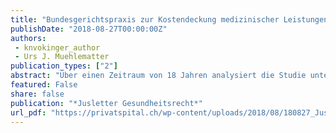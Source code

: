 ```yaml
---
title: "Bundesgerichtspraxis zur Kostendeckung medizinischer Leistungen. Empirische Analyse bundesgerichtlicher Urteile (2000 – 2017) zur strittigen Kostendeckung medizinischer Leistungen vor dem Hintergrund verfassungsrechtlicher Vorgaben. Ergebnisse eines systematisch-statistischen Ansatzes unter Anwendung von Artificial Intelligence."
publishDate: "2018-08-27T00:00:00Z"
authors:
 - knvokinger_author
 - Urs J. Muehlematter
publication_types: ["2"]
abstract: "Über einen Zeitraum von 18 Jahren analysiert die Studie unter Anwendung eines systematisch-statistischen Ansatzes und Artificial Intelligence insgesamt 387 Bundesgerichtsurteile, bei denen es um krankenversicherungsrechtliche Streitigkeiten über die Deckung medizinischer Leistungen ging. Die Auswertung zeigt, dass der Streitwert im Einzelfall tief sein kann, die Fälle aber meist Leiden betreffen, die zu den Kostentreibern im Gesundheitswesen gehören. Ebenfalls aufgezeigt werden weitere Aspekte wie der Einfluss der Grösse des Spruchkörpers auf den Verfahrensausgang oder die Verfahrensbeteiligung verschiedener Versicherer."
featured: False
share: false
publication: "*Jusletter Gesundheitsrecht*"
url_pdf: "https://privatspital.ch/wp-content/uploads/2018/08/180827_Jusletter_Bundesgerichtspraxis-zur-Kostendeckung-medizinischer-Leistungen.pdf"
---
```

